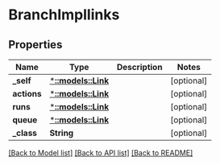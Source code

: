 # BranchImpllinks

## Properties
Name | Type | Description | Notes
------------ | ------------- | ------------- | -------------
**_self** | [***::models::Link**](Link.md) |  | [optional] 
**actions** | [***::models::Link**](Link.md) |  | [optional] 
**runs** | [***::models::Link**](Link.md) |  | [optional] 
**queue** | [***::models::Link**](Link.md) |  | [optional] 
**_class** | **String** |  | [optional] 

[[Back to Model list]](../README.md#documentation-for-models) [[Back to API list]](../README.md#documentation-for-api-endpoints) [[Back to README]](../README.md)



